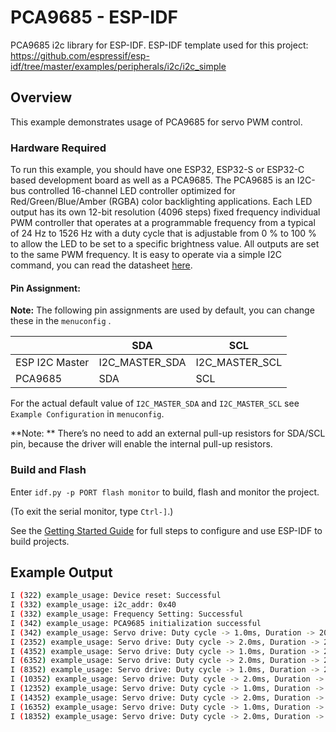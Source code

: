 # PCA9685 - ESP-IDF

PCA9685 i2c library for ESP-IDF.
ESP-IDF template used for this project: https://github.com/espressif/esp-idf/tree/master/examples/peripherals/i2c/i2c_simple

## Overview

This example demonstrates usage of PCA9685 for servo PWM control.

### Hardware Required

To run this example, you should have one ESP32, ESP32-S or ESP32-C based development board as well as a PCA9685. The PCA9685 is an I2C-bus controlled 16-channel LED controller optimized for Red/Green/Blue/Amber (RGBA) color backlighting applications. Each LED output has its own 12-bit resolution (4096 steps) fixed frequency individual PWM controller that operates at a programmable frequency from a typical of 24 Hz to 1526 Hz with a duty cycle that is adjustable from 0 % to 100 % to allow the LED to be set to a specific brightness value. All outputs are set to the same PWM frequency. It is easy to operate via a simple I2C command, you can read the datasheet [here](https://www.nxp.com/docs/en/data-sheet/PCA9685.pdf).

#### Pin Assignment:

**Note:** The following pin assignments are used by default, you can change these in the `menuconfig` .

|                  | SDA             | SCL           |
| ---------------- | -------------- | -------------- |
| ESP I2C Master   | I2C_MASTER_SDA | I2C_MASTER_SCL |
| PCA9685          | SDA            | SCL            |


For the actual default value of `I2C_MASTER_SDA` and `I2C_MASTER_SCL` see `Example Configuration` in `menuconfig`.

**Note: ** There’s no need to add an external pull-up resistors for SDA/SCL pin, because the driver will enable the internal pull-up resistors.

### Build and Flash

Enter `idf.py -p PORT flash monitor` to build, flash and monitor the project.

(To exit the serial monitor, type ``Ctrl-]``.)

See the [Getting Started Guide](https://docs.espressif.com/projects/esp-idf/en/latest/get-started/index.html) for full steps to configure and use ESP-IDF to build projects.

## Example Output

```bash
I (322) example_usage: Device reset: Successful
I (332) example_usage: i2c_addr: 0x40
I (332) example_usage: Frequency Setting: Successful
I (342) example_usage: PCA9685 initialization successful
I (342) example_usage: Servo drive: Duty cycle -> 1.0ms, Duration -> 20.0ms
I (2352) example_usage: Servo drive: Duty cycle -> 2.0ms, Duration -> 20.0ms
I (4352) example_usage: Servo drive: Duty cycle -> 1.0ms, Duration -> 20.0ms
I (6352) example_usage: Servo drive: Duty cycle -> 2.0ms, Duration -> 20.0ms
I (8352) example_usage: Servo drive: Duty cycle -> 1.0ms, Duration -> 20.0ms
I (10352) example_usage: Servo drive: Duty cycle -> 2.0ms, Duration -> 20.0ms
I (12352) example_usage: Servo drive: Duty cycle -> 1.0ms, Duration -> 20.0ms
I (14352) example_usage: Servo drive: Duty cycle -> 2.0ms, Duration -> 20.0ms
I (16352) example_usage: Servo drive: Duty cycle -> 1.0ms, Duration -> 20.0ms
I (18352) example_usage: Servo drive: Duty cycle -> 2.0ms, Duration -> 20.0ms
```
